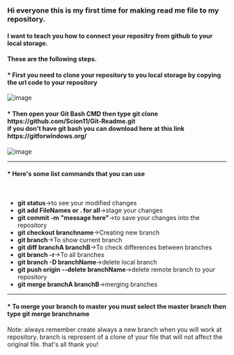 <h3>Hi everyone this is my first time for making read me file to my repository.</h3>

<h4>I want to teach you how to connect your repositry from github to your local storage.</h4>

<h4>These are the following steps.</h4>

<h4>* First you need to clone your repository to you local storage by copying the url code to your repository</h4>

![image](https://user-images.githubusercontent.com/115534128/196777825-1a7d0a94-4791-4fc6-8092-f8c450d45ddb.png)

<h4>
  * Then open your Git Bash CMD then type git clone https://github.com/Scion11/Git-Readme.git <br>
  if you don't have git bash you can download here at this link https://gitforwindows.org/
</h4>

![image](https://user-images.githubusercontent.com/115534128/196784442-b4570ec6-ca5f-4d95-a653-de56111d802d.png)

<hr>
<h4>* Here's some list commands that you can use</h4>
<br>
<ul>
  <li><strong>git status</strong>->to see your modified changes</li>
  <li><strong>git add FileNames or . for all</strong>->stage your changes</li>
  <li><strong>git commit -m "message here"</strong>->to save your changes into the repository</li>
  <li><strong>git checkout branchname</strong>->Creating new branch</li>
  <li><strong>git branch</strong>->To show current branch</li>
  <li><strong>git diff branchA branchB</strong>->To check differences between branches</li>
  <li><strong>git branch -r</strong>->To all branches</li>
  <li><strong>git branch -D branchName</strong>->delete local branch</li>
  <li><strong>git push origin --delete branchName</strong>->delete remote branch to your repository</li>
  <li><strong>git merge branchA branchB</strong>->merging branches</li> 
</ul>
<hr>
<h4>* To merge your branch to master you must select the master branch then type git merge branchname</h4>
<p>Note: always remember create always a new branch when you will work at repository. branch is represent of a clone of your file that will not affect the original file.
that's all thank you!</p>
